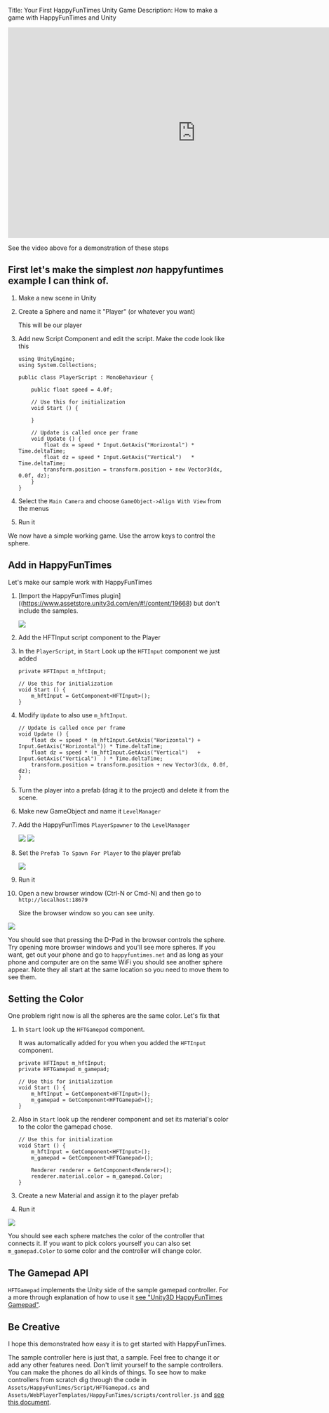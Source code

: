 ﻿Title: Your First HappyFunTimes Unity Game
Description: How to make a game with HappyFunTimes and Unity

<iframe width="853" height="480" src="https://www.youtube.com/embed/7jCNm9ZxzUY?rel=0" frameborder="0" allowfullscreen></iframe>

See the video above for a demonstration of these steps

## First let's make the simplest *non* happyfuntimes example I can think of.

1.  Make a new scene in Unity

2.  Create a Sphere and name it "Player" (or whatever you want)

    This will be our player

3.  Add new Script Component and edit the script. Make the code look like this

        using UnityEngine;
        using System.Collections;

        public class PlayerScript : MonoBehaviour {

            public float speed = 4.0f;

            // Use this for initialization
            void Start () {

            }

            // Update is called once per frame
            void Update () {
                float dx = speed * Input.GetAxis("Horizontal") * Time.deltaTime;
                float dz = speed * Input.GetAxis("Vertical")   * Time.deltaTime;
                transform.position = transform.position + new Vector3(dx, 0.0f, dz);
            }
        }

4.  Select the `Main Camera` and choose `GameObject->Align With View` from the menus

5.  Run it

We now have a simple working game. Use the arrow keys to control the sphere.

## Add in HappyFunTimes

Let's make our sample work with HappyFunTimes

1.  [Import the HappyFunTimes plugin]((https://www.assetstore.unity3d.com/en/#!/content/19668)
    but don't include the samples.

    <img src="images/hft-import-no-samples.png" class="halfsize" />

2.  Add the HFTInput script component to the Player

3.  In the `PlayerScript`, in  `Start` Look up the `HFTInput` component we just added

        private HFTInput m_hftInput;

        // Use this for initialization
        void Start () {
            m_hftInput = GetComponent<HFTInput>();
        }

4.  Modify `Update` to also use `m_hftInput`.

        // Update is called once per frame
        void Update () {
            float dx = speed * (m_hftInput.GetAxis("Horizontal") + Input.GetAxis("Horizontal")) * Time.deltaTime;
            float dz = speed * (m_hftInput.GetAxis("Vertical")   + Input.GetAxis("Vertical")  ) * Time.deltaTime;
            transform.position = transform.position + new Vector3(dx, 0.0f, dz);
        }

6.  Turn the player into a prefab (drag it to the project) and delete it from the scene.

7.  Make new GameObject and name it `LevelManager`

8.  Add the HappyFunTimes `PlayerSpawner` to the `LevelManager`

    <img src="images/hft-components.png" class="halfsize lesson" /> <img src="images/hft-playerspawner-script.png" class="halfsize lesson" />

9.  Set the `Prefab To Spawn For Player` to the player prefab

    <img src="images/hft-playerspawner-player.png" class="halfsize lesson" />

10. Run it

11. Open a new browser window (Ctrl-N or Cmd-N) and then go to `http://localhost:18679`

    Size the browser window so you can see unity.

<img src="images/hft-unity-with-browser.png" class="quartersize lesson" />

You should see that pressing the D-Pad in the browser controls the sphere. Try
opening more browser windows and you'll see more spheres. If you want, get out
your phone and go to `happyfuntimes.net` and as long as your phone and computer
are on the same WiFi you should see another sphere appear. Note they all start
at the same location so you need to move them to see them.

## Setting the Color

One problem right now is all the spheres are the same color. Let's fix that

1.  In `Start` look up the `HFTGamepad` component.

    It was automatically added for you when you added the `HFTInput` component.

        private HFTInput m_hftInput;
        private HFTGamepad m_gamepad;

        // Use this for initialization
        void Start () {
            m_hftInput = GetComponent<HFTInput>();
            m_gamepad = GetComponent<HFTGamepad>();
        }

2.  Also in `Start` look up the renderer component and set its material's color
    to the color the gamepad chose.

        // Use this for initialization
        void Start () {
            m_hftInput = GetComponent<HFTInput>();
            m_gamepad = GetComponent<HFTGamepad>();

            Renderer renderer = GetComponent<Renderer>();
            renderer.material.color = m_gamepad.Color;
        }

3.  Create a new Material and assign it to the player prefab

4.  Run it

<img src="images/hft-unity-3-browsers.png" class="quartersize lesson" />

You should see each sphere matches the color of the controller that connects it.
If you want to pick colors yourself you can also set `m_gamepad.Color` to some
color and the controller will change color.

## The Gamepad API

`HFTGamepad` implements the Unity side of the sample gamepad controller.
For a more through explanation of how to use it [see "Unity3D HappyFunTimes Gamepad"](gamepad.md).

## Be Creative

I hope this demonstrated how easy it is to get started with HappyFunTimes.

The sample controller here is just that, a sample. Feel free to change it
or add any other features need. Don't limit yourself to the sample controllers.
You can make the phones do all kinds of things. To see how to make controllers
from scratch dig through the code in `Assets/HappyFunTimes/Script/HFTGamepad.cs`
and `Assets/WebPlayerTemplates/HappyFunTimes/scripts/controller.js` and
[see this document](basics.md).


